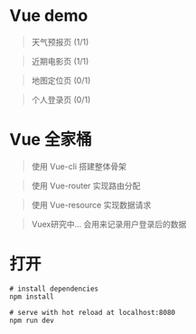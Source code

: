 # Vue demo

> 天气预报页 (1/1)

> 近期电影页 (1/1)

> 地图定位页 (0/1)

> 个人登录页 (0/1)


# Vue 全家桶

> 使用 Vue-cli 搭建整体骨架

> 使用 Vue-router 实现路由分配

> 使用 Vue-resource 实现数据请求

> Vuex研究中... 会用来记录用户登录后的数据

# 打开

``` 
# install dependencies
npm install

# serve with hot reload at localhost:8080
npm run dev
```
